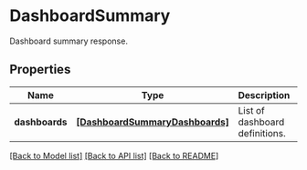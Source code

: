 # DashboardSummary

Dashboard summary response.
## Properties
Name | Type | Description | Notes
------------ | ------------- | ------------- | -------------
**dashboards** | [**[DashboardSummaryDashboards]**](DashboardSummaryDashboards.md) | List of dashboard definitions. | [optional] 

[[Back to Model list]](README.md#documentation-for-models) [[Back to API list]](README.md#documentation-for-api-endpoints) [[Back to README]](README.md)


